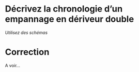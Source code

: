 # Décrivez la chronologie d’un empannage en dériveur double
*Utilisez des schémas*

# Correction
A voir…
